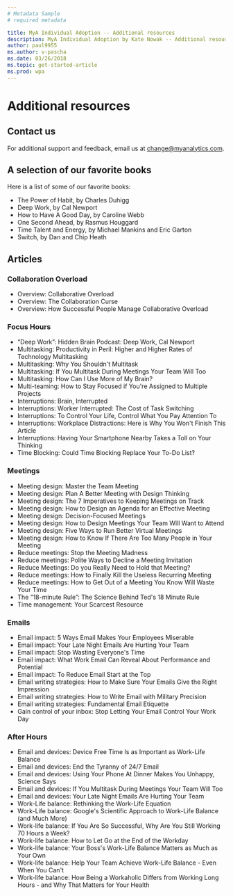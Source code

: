 ```yaml
---
# Metadata Sample
# required metadata

title: MyA Individual Adoption -- Additional resources
description: MyA Individual Adoption by Kate Nowak -- Additional resources section
author: paul9955
ms.author: v-pascha
ms.date: 03/26/2018
ms.topic: get-started-article
ms.prod: wpa
---
```


# Additional resources

## Contact us
For additional support and feedback, email us at change@myanalytics.com.

## A selection of our favorite books

Here is a list of some of our favorite books:
 * The Power of Habit, by Charles Duhigg
 * Deep Work, by Cal Newport
 * How to Have A Good Day, by Caroline Webb
 * One Second Ahead, by Rasmus Houggard
 * Time Talent and Energy, by Michael Mankins and Eric Garton
 * Switch, by Dan and Chip Heath

## Articles

### Collaboration Overload
 * Overview: Collaborative Overload 
 * Overview: The Collaboration Curse
 * Overview: How Successful People Manage Collaborative Overload

### Focus Hours
 * “Deep Work”: Hidden Brain Podcast: Deep Work, Cal Newport
 * Multitasking: Productivity in Peril: Higher and Higher Rates of Technology Multitasking
 * Multitasking: Why You Shouldn't Multitask
 * Multitasking: If You Multitask During Meetings Your Team Will Too
 * Multitasking: How Can I Use More of My Brain?
 * Multi-teaming: How to Stay Focused if You're Assigned to Multiple Projects
 * Interruptions: Brain, Interrupted
 * Interruptions: Worker Interrupted: The Cost of Task Switching
 * Interruptions: To Control Your Life, Control What You Pay Attention To
 * Interruptions: Workplace Distractions: Here is Why You Won't Finish This Article
 * Interruptions: Having Your Smartphone Nearby Takes a Toll on Your Thinking
 * Time Blocking: Could Time Blocking Replace Your To-Do List?

### Meetings
 * Meeting design: Master the Team Meeting
 * Meeting design: Plan A Better Meeting with Design Thinking 
 * Meeting design: The 7 Imperatives to Keeping Meetings on Track
 * Meeting design: How to Design an Agenda for an Effective Meeting
 * Meeting design: Decision-Focused Meetings
 * Meeting design: How to Design Meetings Your Team Will Want to Attend
 * Meeting design: Five Ways to Run Better Virtual Meetings
 * Meeting design: How to Know If There Are Too Many People in Your Meeting
 * Reduce meetings: Stop the Meeting Madness
 * Reduce meetings: Polite Ways to Decline a Meeting Invitation
 * Reduce Meetings: Do you Really Need to Hold that Meeting?
 * Reduce meetings: How to Finally Kill the Useless Recurring Meeting
 * Reduce meetings: How to Get Out of a Meeting You Know Will Waste Your Time
 * The “18-minute Rule”: The Science Behind Ted's 18 Minute Rule
 * Time management: Your Scarcest Resource

### Emails
 * Email impact: 5 Ways Email Makes Your Employees Miserable
 * Email impact: Your Late Night Emails Are Hurting Your Team
 * Email impact: Stop Wasting Everyone's Time
 * Email impact: What Work Email Can Reveal About Performance and Potential
 * Email impact: To Reduce Email Start at the Top
 * Email writing strategies: How to Make Sure Your Emails Give the Right Impression
 * Email writing strategies: How to Write Email with Military Precision
 * Email writing strategies: Fundamental Email Etiquette
 * Gain control of your inbox: Stop Letting Your Email Control Your Work Day

### After Hours
 * Email and devices: Device Free Time Is as Important as Work-Life Balance
 * Email and devices: End the Tyranny of 24/7 Email
 * Email and devices: Using Your Phone At Dinner Makes You Unhappy, Science Says
 * Email and devices: If You Multitask During Meetings Your Team Will Too
 * Email and devices: Your Late Night Emails Are Hurting Your Team
 * Work-Life balance: Rethinking the Work-Life Equation
 * Work-Life balance: Google's Scientific Approach to Work-Life Balance (and Much More)
 * Work-life balance: If You Are So Successful, Why Are You Still Working 70 Hours a Week?
 * Work-life balance: How to Let Go at the End of the Workday
 * Work-life balance: Your Boss's Work-Life Balance Matters as Much as Your Own
 * Work-life balance: Help Your Team Achieve Work-Life Balance - Even When You Can't
 * Work-life balance: How Being a Workaholic Differs from Working Long Hours - and Why That Matters for Your Health

